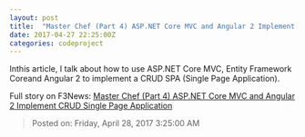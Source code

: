 ```yaml
---
layout: post
title:  "Master Chef (Part 4) ASP.NET Core MVC and Angular 2 Implement CRUD Single Page Application"
date: 2017-04-27 22:25:00Z
categories: codeproject
---
```


Inthis article, I talk about how to use ASP.NET Core MVC, Entity Framework Coreand Angular 2 to implement a CRUD SPA (Single Page Application).


Full story on F3News: [Master Chef (Part 4) ASP.NET Core MVC and Angular 2 Implement CRUD Single Page Application](http://www.f3nws.com/n/4YJQRE)

> Posted on: Friday, April 28, 2017 3:25:00 AM
